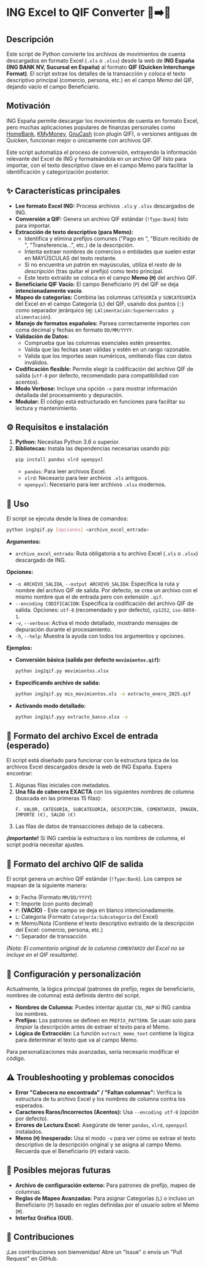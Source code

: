 # ING Excel to QIF Converter 🏦➡️🧾

## Descripción

Este script de Python convierte los archivos de movimientos de cuenta descargados en formato Excel (`.xls` o `.xlsx`) desde la web de **ING España (ING BANK NV, Sucursal en España)** al formato **QIF (Quicken Interchange Format)**. El script extrae los detalles de la transacción y coloca el texto descriptivo principal (comercio, persona, etc.) en el campo Memo del QIF, dejando vacío el campo Beneficiario.

## Motivación

ING España permite descargar los movimientos de cuenta en formato Excel, pero muchas aplicaciones populares de finanzas personales como [HomeBank](https://www.gethomebank.org), [KMyMoney](https://kmymoney.org/), [GnuCash](https://www.gnucash.org/) (con plugin QIF), o versiones antiguas de Quicken, funcionan mejor o únicamente con archivos QIF.

Este script automatiza el proceso de conversión, extrayendo la información relevante del Excel de ING y formateándola en un archivo QIF listo para importar, con el texto descriptivo clave en el campo Memo para facilitar la identificación y categorización posterior.

## ✨ Características principales

*   **Lee formato Excel ING:** Procesa archivos `.xls` y `.xlsx` descargados de ING.
*   **Conversión a QIF:** Genera un archivo QIF estándar (`!Type:Bank`) listo para importar.
*   **Extracción de texto descriptivo (para Memo):**
    *   Identifica y elimina prefijos comunes ("Pago en ", "Bizum recibido de ", "Transferencia...", etc.) de la descripción.
    *   Intenta extraer nombres de comercios o entidades que suelen estar en MAYÚSCULAS del texto restante.
    *   Si no encuentra un patrón en mayúsculas, utiliza el *resto de la descripción* (tras quitar el prefijo) como texto principal.
    *   Este texto extraído se coloca en el campo **Memo (`M`)** del archivo QIF.
*   **Beneficiario QIF Vacío:** El campo Beneficiario (`P`) del QIF se deja **intencionadamente vacío**.
*   **Mapeo de categorías:** Combina las columnas `CATEGORÍA` y `SUBCATEGORÍA` del Excel en el campo Categoría (`L`) del QIF, usando dos puntos (`:`) como separador jerárquico (ej: `LAlimentación:Supermercados y alimentación`).
*   **Manejo de formatos españoles:** Parsea correctamente importes con coma decimal y fechas en formato `DD/MM/YYYY`.
*   **Validación de Datos:**
    *   Comprueba que las columnas esenciales estén presentes.
    *   Valida que las fechas sean válidas y estén en un rango razonable.
    *   Valida que los importes sean numéricos, omitiendo filas con datos inválidos.
*   **Codificación flexible:** Permite elegir la codificación del archivo QIF de salida (`utf-8` por defecto, recomendado para compatibilidad con acentos).
*   **Modo Verbose:** Incluye una opción `-v` para mostrar información detallada del procesamiento y depuración.
*   **Modular:** El código está estructurado en funciones para facilitar su lectura y mantenimiento.

## ⚙️ Requisitos e instalación

1.  **Python:** Necesitas Python 3.6 o superior.
2.  **Bibliotecas:** Instala las dependencias necesarias usando pip:
    ```bash
    pip install pandas xlrd openpyxl
    ```
    *   `pandas`: Para leer archivos Excel.
    *   `xlrd`: Necesario para leer archivos `.xls` antiguos.
    *   `openpyxl`: Necesario para leer archivos `.xlsx` modernos.

## 🚀 Uso

El script se ejecuta desde la línea de comandos:

```bash
python ing2qif.py [opciones] <archivo_excel_entrada>
```

**Argumentos:**

*   `archivo_excel_entrada`: Ruta obligatoria a tu archivo Excel (`.xls` o `.xlsx`) descargado de ING.

**Opciones:**

*   `-o ARCHIVO_SALIDA`, `--output ARCHIVO_SALIDA`: Especifica la ruta y nombre del archivo QIF de salida. Por defecto, se crea un archivo con el mismo nombre que el de entrada pero con extensión `.qif`.
*   `--encoding CODIFICACION`: Especifica la codificación del archivo QIF de salida. Opciones: `utf-8` (recomendado y por defecto), `cp1252`, `iso-8859-1`.
*   `-v`, `--verbose`: Activa el modo detallado, mostrando mensajes de depuración durante el procesamiento.
*   `-h`, `--help`: Muestra la ayuda con todos los argumentos y opciones.

**Ejemplos:**

*   **Conversión básica (salida por defecto `movimientos.qif`):**
    ```bash
    python ing2qif.py movimientos.xlsx
    ```
*   **Especificando archivo de salida:**
    ```bash
    python ing2qif.py mis_movimientos.xls -o extracto_enero_2025.qif
    ```
*   **Activando modo detallado:**
    ```bash
    python ing2qif.pyy extracto_banco.xlsx -v
    ```

## 📄 Formato del archivo Excel de entrada (esperado)

El script está diseñado para funcionar con la estructura típica de los archivos Excel descargados desde la web de ING España. Espera encontrar:

1.  Algunas filas iniciales con metadatos.
2.  **Una fila de cabecera EXACTA** con los siguientes nombres de columna (buscada en las primeras 15 filas):
    ```
    F. VALOR, CATEGORÍA, SUBCATEGORÍA, DESCRIPCIÓN, COMENTARIO, IMAGEN, IMPORTE (€), SALDO (€)
    ```
3.  Las filas de datos de transacciones debajo de la cabecera.

**¡Importante!** Si ING cambia la estructura o los nombres de columna, el script podría necesitar ajustes.

## 🧾 Formato del archivo QIF de salida

El script genera un archivo QIF estándar (`!Type:Bank`). Los campos se mapean de la siguiente manera:

*   `D`: Fecha (Formato `MM/DD/YYYY`)
*   `T`: Importe (con punto decimal)
*   `P`: **(VACÍO)** - Este campo se deja en blanco intencionadamente.
*   `L`: Categoría (Formato `Categoría:Subcategoría` del Excel)
*   `M`: Memo/Nota (Contiene el texto descriptivo extraído de la descripción del Excel: comercio, persona, etc.)
*   `^`: Separador de transacción

*(Nota: El comentario original de la columna `COMENTARIO` del Excel no se incluye en el QIF resultante).*

## 🔧 Configuración y personalización

Actualmente, la lógica principal (patrones de prefijo, regex de beneficiario, nombres de columna) está definida dentro del script.

*   **Nombres de Columna:** Puedes intentar ajustar `COL_MAP` si ING cambia los nombres.
*   **Prefijos:** Los patrones se definen en `PREFIX_PATTERN`. Se usan solo para *limpiar* la descripción antes de extraer el texto para el Memo.
*   **Lógica de Extracción:** La función `extract_memo_text` contiene la lógica para determinar el texto que va al campo Memo.

Para personalizaciones más avanzadas, sería necesario modificar el código.

## ⚠️ Troubleshooting y problemas conocidos

*   **Error "Cabecera no encontrada" / "Faltan columnas":** Verifica la estructura de tu archivo Excel y los nombres de columna contra los esperados.
*   **Caracteres Raros/Incorrectos (Acentos):** Usa `--encoding utf-8` (opción por defecto).
*   **Errores de Lectura Excel:** Asegúrate de tener `pandas`, `xlrd`, `openpyxl` instalados.
*   **Memo (`M`) Inesperado:** Usa el modo `-v` para ver cómo se extrae el texto descriptivo de la descripción original y se asigna al campo Memo. Recuerda que el Beneficiario (`P`) estará vacío.

## 🔮 Posibles mejoras futuras

*   **Archivo de configuración externo:** Para patrones de prefijo, mapeo de columnas.
*   **Reglas de Mapeo Avanzadas:** Para asignar Categorías (`L`) o incluso un Beneficiario (`P`) basado en reglas definidas por el usuario sobre el Memo (`M`).
*   **Interfaz Gráfica (GUI).**

## 🤝 Contribuciones

¡Las contribuciones son bienvenidas! Abre un "Issue" o envía un "Pull Request" en GitHub.
